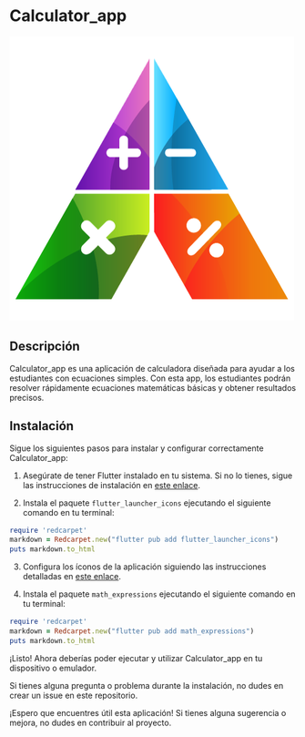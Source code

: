 # Calculator_app

![Logo de Calculator_app](assets/icon/icon.png)

## Descripción
Calculator_app es una aplicación de calculadora diseñada para ayudar a los estudiantes con ecuaciones simples. Con esta app, los estudiantes podrán resolver rápidamente ecuaciones matemáticas básicas y obtener resultados precisos.

## Instalación
Sigue los siguientes pasos para instalar y configurar correctamente Calculator_app:

1. Asegúrate de tener Flutter instalado en tu sistema. Si no lo tienes, sigue las instrucciones de instalación en [este enlace](https://flutter.dev/docs/get-started/install).

2. Instala el paquete `flutter_launcher_icons` ejecutando el siguiente comando en tu terminal:

```ruby
require 'redcarpet'
markdown = Redcarpet.new("flutter pub add flutter_launcher_icons")
puts markdown.to_html
```

3. Configura los íconos de la aplicación siguiendo las instrucciones detalladas en [este enlace](https://pub.dev/packages/flutter_launcher_icons).

4. Instala el paquete `math_expressions` ejecutando el siguiente comando en tu terminal:

```ruby
require 'redcarpet'
markdown = Redcarpet.new("flutter pub add math_expressions")
puts markdown.to_html
```


¡Listo! Ahora deberías poder ejecutar y utilizar Calculator_app en tu dispositivo o emulador.

Si tienes alguna pregunta o problema durante la instalación, no dudes en crear un issue en este repositorio.

¡Espero que encuentres útil esta aplicación! Si tienes alguna sugerencia o mejora, no dudes en contribuir al proyecto.
